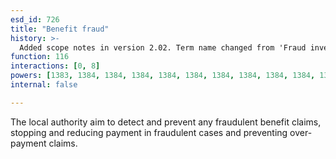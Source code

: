 ```yaml
---
esd_id: 726
title: "Benefit fraud"
history: >-
  Added scope notes in version 2.02. Term name changed from 'Fraud investigation' to 'Benefits - fraud investigation' in version 3.00. Name changed to 'Benefit fraud' in version 4.00.
function: 116
interactions: [0, 8]
powers: [1383, 1384, 1384, 1384, 1384, 1384, 1384, 1384, 1384, 1384, 1384, 1384, 1384, 1384, 1384]
internal: false

---
```


The local authority aim to detect and prevent any fraudulent benefit claims, stopping and reducing payment in fraudulent cases and preventing over-payment claims.

